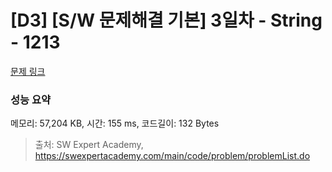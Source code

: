 # [D3] [S/W 문제해결 기본] 3일차 - String - 1213 

[문제 링크](https://swexpertacademy.com/main/code/problem/problemDetail.do?contestProbId=AV14P0c6AAUCFAYi) 

### 성능 요약

메모리: 57,204 KB, 시간: 155 ms, 코드길이: 132 Bytes



> 출처: SW Expert Academy, https://swexpertacademy.com/main/code/problem/problemList.do